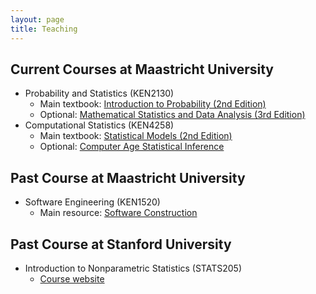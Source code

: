 ```yaml
---
layout: page
title: Teaching
---
```


## Current Courses at Maastricht University

* Probability and Statistics (KEN2130)
  * Main textbook: [Introduction to Probability (2nd Edition)](https://drive.google.com/file/d/1VmkAAGOYCTORq1wxSQqy255qLJjTNvBI/view)
  * Optional: [Mathematical Statistics and Data Analysis (3rd Edition)](https://maastrichtuniversity.on.worldcat.org/oclc/990462746)
* Computational Statistics (KEN4258)
  * Main textbook: [Statistical Models (2nd Edition)](https://maastrichtuniversity.on.worldcat.org/oclc/586163317)
  * Optional: [Computer Age Statistical Inference](https://web.stanford.edu/~hastie/CASI/)

## Past Course at Maastricht University

* Software Engineering (KEN1520)
  * Main resource: [Software Construction](https://web.mit.edu/6.031/)

## Past Course at Stanford University

* Introduction to Nonparametric Statistics (STATS205)
  * [Course website](https://christofseiler.github.io/stats205/)
